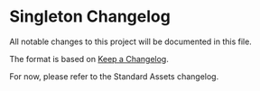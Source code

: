 # Singleton Changelog
All notable changes to this project will be documented in this file.

The format is based on [Keep a Changelog](https://keepachangelog.com/en/1.0.0/).

For now, please refer to the Standard Assets changelog.